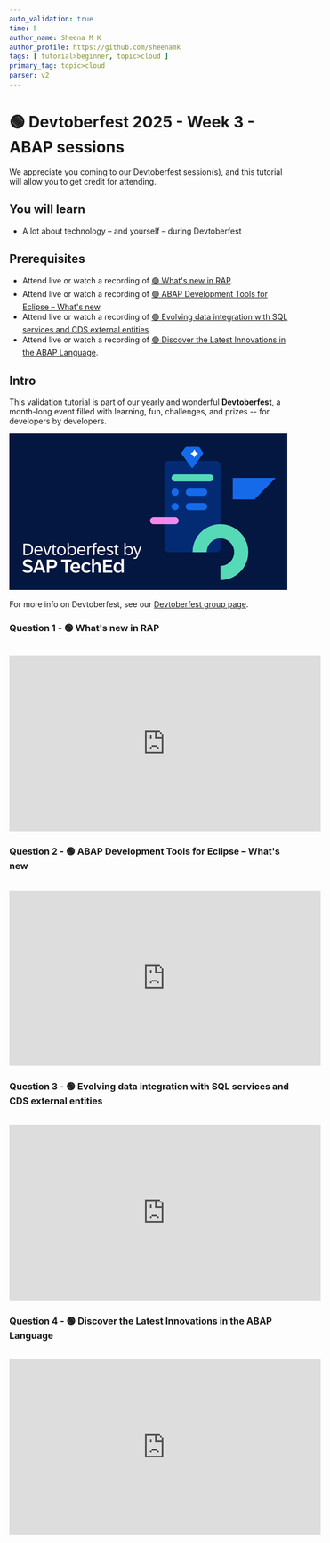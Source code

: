 ```yaml
---
auto_validation: true
time: 5
author_name: Sheena M K
author_profile: https://github.com/sheenamk
tags: [ tutorial>beginner, topic>cloud ]
primary_tag: topic>cloud
parser: v2
---
```

  
# 🟢 Devtoberfest 2025 - Week 3 - ABAP sessions

<!-- description --> We appreciate you coming to our Devtoberfest session(s), and this tutorial will allow you to get credit for attending.

## You will learn

- A lot about technology – and yourself – during Devtoberfest

## Prerequisites

- Attend live or watch a recording of [🟢 What's new in RAP](https://www.youtube.com/watch?v=5znLNdpr5y8).
- Attend live or watch a recording of [🟢 ABAP Development Tools for Eclipse – What's new](https://youtube.com/watch?v=snzOyuMICV8).
- Attend live or watch a recording of [🟢 Evolving data integration with SQL services and CDS external entities](https://www.youtube.com/watch?v=1oc1XnJMag8).
- Attend live or watch a recording of [🟢 Discover the Latest Innovations in the ABAP Language](https://www.youtube.com/watch?v=4ZoXz1_MxiI).

## Intro

This validation tutorial is part of our yearly and wonderful **Devtoberfest**, a month-long event filled with learning, fun, challenges, and prizes -- for developers by developers.

![Devtoberfest](devtoberfestBanner2.png) 

For more info on Devtoberfest, see our [Devtoberfest group page](https://community.sap.com/t5/devtoberfest/gh-p/Devtoberfest).


### Question 1 - 🟢 What's new in RAP

<div>&nbsp;</div><iframe width="560" height="315" src="https://www.youtube.com/embed/5znLNdpr5y8" frameborder="0" allowfullscreen></iframe>

### Question 2 - 🟢 ABAP Development Tools for Eclipse – What's new

<div>&nbsp;</div><iframe width="560" height="315" src="https://www.youtube.com/embed/snzOyuMICV8" frameborder="0" allowfullscreen></iframe>

### Question 3 - 🟢 Evolving data integration with SQL services and CDS external entities

<div>&nbsp;</div><iframe width="560" height="315" src="https://www.youtube.com/embed/1oc1XnJMag8" frameborder="0" allowfullscreen></iframe>

### Question 4 - 🟢 Discover the Latest Innovations in the ABAP Language

<div>&nbsp;</div><iframe width="560" height="315" src="https://www.youtube.com/embed/4ZoXz1_MxiI" frameborder="0" allowfullscreen></iframe>
